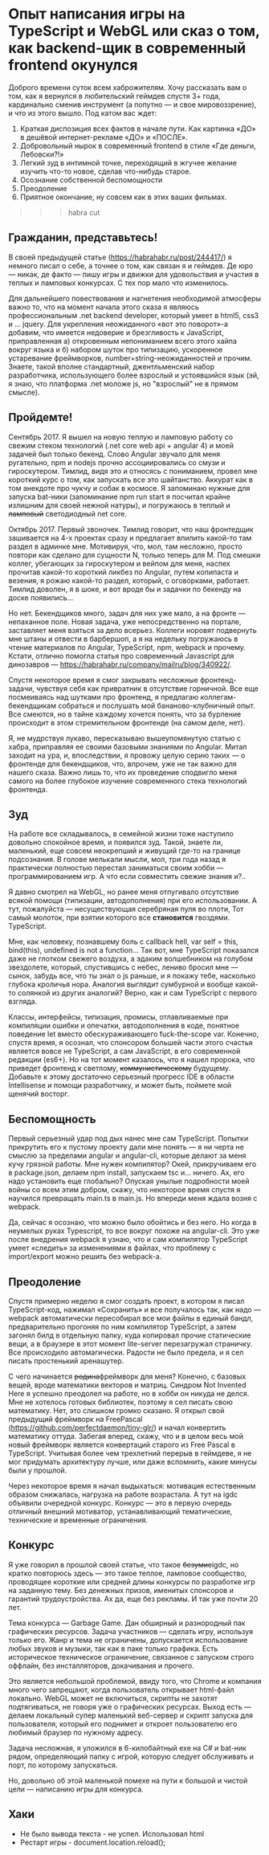 # Опыт написания игры на TypeScript и WebGL или сказ о том, как backend-щик в современный frontend окунулся

Доброго времени суток всем хаброжителям. Хочу рассказать вам о том, как я вернулся в любительский геймдев спустя 3+ года, кардинально сменив инструмент (а попутно — и свое мировоззрение), и что из этого вышло. Под катом вас ждет:

1. Краткая диспозиция всех фактов в начале пути. Как картинка «ДО» в дешёвой интернет-рекламе «ДО» и «ПОСЛЕ».
1. Добровольный нырок в современный frontend в стиле «Где деньги, Лебовски?!»
1. Легкий зуд в интимной точке, переходящий в жгучее желание изучить что-то новое, сделав что-нибудь старое.
1. Осознание собственной беспомощности
1. Преодоление
1. Приятное окончание, ну совсем как в этих ваших фильмах.

>>>habra cut

## Гражданин, представьтесь!
В своей предыдущей статье (https://habrahabr.ru/post/244417/) я немного писал о себе, а точнее о том, как связан я и геймдев. Де юро — никак, де факто — пишу игры и движки для удовольствия и участия в теплых и ламповых конкурсах. С тех пор мало что изменилось.

Для дальнейшего повествования и нагнетения необходимой атмосферы важно то, что на момент начала этого сказа я являюсь профессиональным .net backend developer, который умеет в html5, css3 и ... jquery. Для укрепления неожиданного «вот это поворот»-а добавим, что имеется недоверие и брезгливость к JavaScript, приправленная а) откровенным непониманием всего этого хайпа вокруг языка и б) набором шуток про типизацию, ускоренное устаревание фреймворков, number+string-неожиданностей и прочим. Знаете, такой вполне стандартный, джентльменский набор разработчика, использующего более взрослый и устоявшийся язык (эй, я знаю, что платформа .net моложе js, но "взрослый" не в прямом смысле).

## Пройдемте!
Сентябрь 2017. Я вышел на новую теплую и ламповую работу со свежим стеком технологий (.net core web api + angular 4) и моей задачей был только бекенд. Слово Angular звучало для меня ругательно, npm и nodejs прочно ассоциировались со смузи и гироскутером. Тимлид, видя это и относясь с пониманием, провел мне короткий курс о том, как запускать все это шайтанство. Аккурат как в том анекдоте про чукчу и собак в космосе. Я запоминаю нужные для запуска bat-ники (запоминание npm run start я посчитал крайне излишним для своей нежной натуры), и погружаюсь в теплый и ~~ламповый~~ светодиодный net core.

Октябрь 2017. Первый звоночек. Тимлид говорит, что наш фронтедщик зашивается на 4-х проектах сразу и предлагает впилить какой-то там раздел в админке мне. Мотивируя, что, мол, там несложно, просто повтори как сделано для сущности N, только теперь для M. Под смешки коллег, убегающих за гироскутером и вейпом для меня, наспех прочитав какой-то короткий ликбез по Angular, путем копипаста и везения, я рожаю какой-то раздел, который, с оговорками, работает. Тимлид доволен, я в шоке, и вот вроде бы и задачки по бекенду на доске появились...

Но нет. Бекендщиков много, задач для них уже мало, а на фронте — непаханное поле. Новая задача, уже непосредственно на портале, заставляет меня взяться за дело всерьез. Коллеги норовят подвернуть мне штаны и отвести в барбершоп, а я на недельку погружаюсь в чтение материалов по Angular, TypeScript, npm, webpack и прочему. Кстати, отлично помогла статья про современный Javascript для динозавров — https://habrahabr.ru/company/mailru/blog/340922/. 

Спустя некоторое время я смог закрывать несложные фронтенд-задачи, чувствуя себя как привратник в отсутствие горничной. Все еще посмеиваясь над шутками про фронтенд, я предлагаю коллегам-бекендщикам собраться и послушать мой бананово-клубничный опыт. Все смеются, но в тайне каждому хочется понять, что за бурление происходит в этом стремительном фронтенде (на самом деле, нет).

Я, не мудрствуя лукаво, пересказываю вышеупомянутую статью с хабра, приправляя ее своими базовыми знаниями по Angular. Митап заходит на ура, и, впоследствии, я провожу целую серию таких — о фронтенде для бекендщиков, что, впрочем, уже не так важно для нашего сказа. Важно лишь то, что их проведение сподвигло меня самого на более глубокое изучение современного стека технологий фронтенда.

## Зуд
На работе все складывалось, в семейной жизни тоже наступило довольно спокойное время, и появился зуд. Такой, знаете ли, маленький, еще совсем неокрепший и живущий где-то на границе подсознания. В голове мелькали мысли, мол, три года назад я практически полностью перестал заниматься своим хобби — программированием игр. А что если совместить свежие знания и?..

Я давно смотрел на WebGL, но ранее меня отпугивало отсутствие всякой помощи (типизации, автодополнения) при его использовании. А тут, пожалуйста — несуществующая серебряная пуля во плоти, Тот самый молоток, при взятии которого все **становится** гвоздями. TypeScript.

Мне, как человеку, познавшему боль с callback hell, var self = this, bind(this), undefined is not a function... Так вот, мне TypeScript показался даже не глотком свежего воздуха, а эдаким волшебником на голубом звездолете, который, спустившись с небес, лениво бросил мне — сынок, забудь все, что ты знал о js раньше, и я покажу тебе, насколько глубока кроличья нора. Аналогия выглядит сумбурной и вообще какой-то солянкой из других аналогий? Верно, как и сам TypeScript с первого взгляда.

Классы, интерфейсы, типизация, промисы, отлавливаемые при компиляции ошибки и опечатки, автодополнения в коде, понятное поведение let вместо обескураживающего fuck-the-scope var.  Конечно, спустя время, я осознал, что спонсором большей части этого счастья является вовсе не TypeScript, а сам JavaScript, в его современной редакции (es6+). Но на тот момент казалось, что я нашел пророка, что приведет фронтенд к светлому, ~~коммунистическому~~ будущему. Добавьте к этому достаточно серьезный прогресс IDE в области Intellisense и помощи разработчику, и может быть, поймете мой щенячий восторг.

## Беспомощность
Первый серьезный удар под дых нанес мне сам TypeScript. Попытки прикрутить его к пустому проекту дали мне понять — я ни черта не смыслю за пределами angular и angular-cli, которые делают за меня кучу грязной работы. Мне нужен компилятор? Окей, прикручиваем его в package.json, делаем npm install, запускаем tsc и... ничего. Ах, его надо установить еще глобально? Опуская унылые подробности моей войны со всем этим добром, скажу, что некоторое время спустя я научился превращать main.ts в main.js. Но впереди меня ждала возня с webpack. 

Да, сейчас я осознаю, что можно было обойтись и без него. Но когда в неумелых руках Typescript, то все вокруг похоже на angular-cli. Это уже после внедрения webpack я узнаю, что и сам компилятор TypeScript умеет «следить» за изменениями в файлах, что проблему с import/export можно решить без webpack-а.

## Преодоление
Спустя примерно неделю я смог создать проект, в котором я писал TypeScript-код, нажимал «Сохранить» и все получалось так, как надо — webpack автоматически пересобирал все мои файлы в единый бандл, предварительно прогоняя по ним компилятор TypeScript, а затем загонял билд в отдельную папку, куда копировал прочие статические вещи, а в браузере в этот момент lite-server перезагружал страничку. Все происходило автомагически. Радости не было предела, и я сел писать простенький аренашутер.

С чего начинается ~~родина~~фреймворк для меня? Конечно, с базовых вещей, вроде математики векторов и матриц. Синдром Not Invented Here я успешно преодолел на работе, но в хобби он никуда не делся. Мне не хотелось готовых библиотек, поэтому я сел писать свою математику. Нет, это слишком громко сказано. Я открыл свой предыдущий фреймворк на FreePascal (https://github.com/perfectdaemon/tiny-glr/) и начал конвертить математику оттуда. Забегая вперед, скажу, что и в целом весь мой новый фреймворк является конвертаций старого из Free Pascal в TypeScript. Учитывая более чем трехлетний перерыв в геймдеве, я не мог придумать архитектуру лучше, или даже вспомнить, какие минусы были у прошлой.

Через некоторое время я начал выдыхаться: мотивация естественным образом снижалась, нагрузка на работе возрастала. А тут на igdc объявили очередной конкурс. Конкурс — это в первую очередь отличный внешний мотиватор, устанавливающий тематические, технические и временные ограничения.

## Конкурс
Я уже говорил в прошлой своей статье, что такое ~~безумие~~igdc, но кратко повторюсь здесь — это такое теплое, ламповое сообщество, проводящее короткие или средней длины конкурсы по разработке игр на заданную тему. Без денежных призов, именитых спонсоров и гарантий трудоустройства. Ах да, еще без рекламы. И так уже почти 20 лет.

Тема конкурса — Garbage Game. Дан обширный и разнородный пак графических ресурсов. Задача участников — сделать игру, используя только его. Жанр и тема не ограничены, допускается использование любых звуков и музыки, так как в паке только графика. Есть историческое техническое ограничение, связанное с запуском строго оффлайн, без инсталляторов, докачивания и прочего. 

Это является небольшой проблемой, ввиду того, что Chrome и компания много чего запрещают, когда пользователь открывает html-файл локально. WebGL может не включиться, скрипты не захотят подтягиваться, не говоря уже о графических ресурсах. Выход есть — делаем локальный супер маленький веб-сервер и скрипт запуска для пользователя, который его поднимет и откроет пользователю его любимый браузер по нужному адресу.

Задача несложная, я уложился в 6-килобайтный exe на C# и bat-ник рядом, определяющий папку с игрой, которую следует обслуживать и порт, по которому запускаться. 

Но, довольно об этой маленькой помехе на пути к большой и чистой цели — написанию игры для конкурса.

## Хаки
* Не было вывода текста - не успел. Использовал html
* Рестарт игры - document.location.reload();
